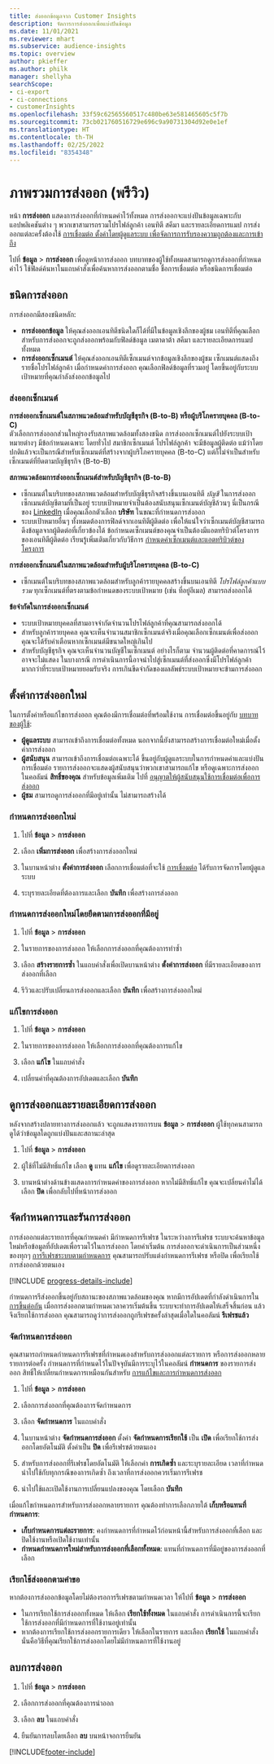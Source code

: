 ```yaml
---
title: ส่งออกข้อมูลจาก Customer Insights
description: จัดการการส่งออกเพื่อแบ่งปันข้อมูล
ms.date: 11/01/2021
ms.reviewer: mhart
ms.subservice: audience-insights
ms.topic: overview
author: pkieffer
ms.author: philk
manager: shellyha
searchScope:
- ci-export
- ci-connections
- customerInsights
ms.openlocfilehash: 33f59c62565560517c480be63e581465605c5f7b
ms.sourcegitcommit: 73cb021760516729e696c9a90731304d92e0e1ef
ms.translationtype: HT
ms.contentlocale: th-TH
ms.lasthandoff: 02/25/2022
ms.locfileid: "8354348"
---
```

# <a name="exports-preview-overview"></a>ภาพรวมการส่งออก (พรีวิว)

หน้า **การส่งออก** แสดงการส่งออกที่กำหนดค่าไว้ทั้งหมด การส่งออกจะแบ่งปันข้อมูลเฉพาะกับแอปพลิเคชันต่าง ๆ พวกเขาสามารถรวมโปรไฟล์ลูกค้า เอนทิตี สคีมา และรายละเอียดการแมป การส่งออกแต่ละครั้งต้องใช้ [การเชื่อมต่อ ตั้งค่าโดยผู้ดูแลระบบ เพื่อจัดการการรับรองความถูกต้องและการเข้าถึง](connections.md)

ไปที่ **ข้อมูล** > **การส่งออก** เพื่อดูหน้าการส่งออก บทบาทของผู้ใช้ทั้งหมดสามารถดูการส่งออกที่กำหนดค่าไว้ ใช้ฟิลด์ค้นหาในแถบคำสั่งเพื่อค้นหาการส่งออกตามชื่อ ชื่อการเชื่อมต่อ หรือชนิดการเชื่อมต่อ

## <a name="export-types"></a>ชนิดการส่งออก

การส่งออกมีสองชนิดหลัก:  

- **การส่งออกข้อมูล** ให้คุณส่งออกเอนทิตีชนิดใดก็ได้ที่มีในข้อมูลเชิงลึกของผู้ชม เอนทิตีที่คุณเลือกสำหรับการส่งออกจะถูกส่งออกพร้อมกับฟิลด์ข้อมูล เมตาดาต้า สคีมา และรายละเอียดการแมปทั้งหมด 
- **การส่งออกเซ็กเมนต์** ให้คุณส่งออกเอนทิตีเซ็กเมนต์จากข้อมูลเชิงลึกของผู้ชม เซ็กเมนต์แสดงถึงรายชื่อโปรไฟล์ลูกค้า เมื่อกำหนดค่าการส่งออก คุณเลือกฟิลด์ข้อมูลที่รวมอยู่ โดยขึ้นอยู่กับระบบเป้าหมายที่คุณกำลังส่งออกข้อมูลไป 

### <a name="export-segments"></a>ส่งออกเซ็กเมนต์

**การส่งออกเซ็กเมนต์ในสภาพแวดล้อมสำหรับบัญชีธุรกิจ (B-to-B) หรือผู้บริโภครายบุคคล (B-to-C)**  
ตัวเลือกการส่งออกส่วนใหญ่รองรับสภาพแวดล้อมทั้งสองชนิด การส่งออกเซ็กเมนต์ไปยังระบบเป้าหมายต่างๆ มีข้อกำหนดเฉพาะ โดยทั่วไป สมาชิกเซ็กเมนต์ โปรไฟล์ลูกค้า จะมีข้อมูลผู้ติดต่อ แม้ว่าโดยปกติแล้วจะเป็นกรณีสำหรับเซ็กเมนต์ที่สร้างจากผู้บริโภครายบุคคล (B-to-C) แต่ก็ไม่จำเป็นสำหรับเซ็กเมนต์ที่ยึดตามบัญชีธุรกิจ (B-to-B) 

**สภาพแวดล้อมการส่งออกเซ็กเมนต์สำหรับบัญชีธุรกิจ (B-to-B)**  
- เซ็กเมนต์ในบริบทของสภาพแวดล้อมสำหรับบัญชีธุรกิจสร้างขึ้นบนเอนทิตี *บัญชี* ในการส่งออกเซ็กเมนต์บัญชีตามที่เป็นอยู่ ระบบเป้าหมายจำเป็นต้องสนับสนุนเซ็กเมนต์บัญชีล้วนๆ นี่เป็นกรณีของ [LinkedIn](export-linkedin-ads.md) เมื่อคุณเลือกตัวเลือก **บริษัท** ในขณะที่กำหนดการส่งออก
- ระบบเป้าหมายอื่นๆ ทั้งหมดต้องการฟิลด์จากเอนทิตีผู้ติดต่อ เพื่อให้แน่ใจว่าเซ็กเมนต์บัญชีสามารถดึงข้อมูลจากผู้ติดต่อที่เกี่ยวข้องได้ ข้อกำหนดเซ็กเมนต์ของคุณจำเป็นต้องมีแอตทริบิวต์โครงการของเอนทิตีผู้ติดต่อ เรียนรู้เพิ่มเติมเกี่ยวกับวิธีการ [กำหนดค่าเซ็กเมนต์และแอตทริบิวต์ของโครงการ](segment-builder.md)

**การส่งออกเซ็กเมนต์ในสภาพแวดล้อมสำหรับผู้บริโภครายบุคคล (B-to-C)**  
- เซ็กเมนต์ในบริบทของสภาพแวดล้อมสำหรับลูกค้ารายบุคคลสร้างขึ้นบนเอนทิตี *โปรไฟล์ลูกค้าแบบรวม* ทุกเซ็กเมนต์ที่ตรงตามข้อกำหนดของระบบเป้าหมาย (เช่น ที่อยู่อีเมล) สามารถส่งออกได้

**ข้อจำกัดในการส่งออกเซ็กเมนต์**  
- ระบบเป้าหมายบุคคลที่สามอาจจำกัดจำนวนโปรไฟล์ลูกค้าที่คุณสามารถส่งออกได้ 
- สำหรับลูกค้ารายบุคคล คุณจะเห็นจำนวนสมาชิกเซ็กเมนต์จริงเมื่อคุณเลือกเซ็กเมนต์เพื่อส่งออก คุณจะได้รับคำเตือนหากเซ็กเมนต์มีขนาดใหญ่เกินไป 
- สำหรับบัญชีธุรกิจ คุณจะเห็นจำนวนบัญชีในเซ็กเมนต์ อย่างไรก็ตาม จำนวนผู้ติดต่อที่คาดการณ์ไว้อาจจะไม่แสดง ในบางกรณี การดำเนินการนี้อาจนำไปสู่เซ็กเมนต์ที่ส่งออกซึ่งมีโปรไฟล์ลูกค้ามากกว่าที่ระบบเป้าหมายยอมรับจริง การเกินขีดจำกัดของผลลัพธ์ระบบเป้าหมายจะข้ามการส่งออก 

## <a name="set-up-a-new-export"></a>ตั้งค่าการส่งออกใหม่  
ในการตั้งค่าหรือแก้ไขการส่งออก คุณต้องมีการเชื่อมต่อที่พร้อมใช้งาน การเชื่อมต่อขึ้นอยู่กับ [บทบาทของผู้ใช้](permissions.md):
- **ผู้ดูแลระบบ** สามารถเข้าถึงการเชื่อมต่อทั้งหมด นอกจากนี้ยังสามารถสร้างการเชื่อมต่อใหม่เมื่อตั้งค่าการส่งออก
- **ผู้สนับสนุน** สามารถเข้าถึงการเชื่อมต่อเฉพาะได้ ขึ้นอยู่กับผู้ดูแลระบบในการกำหนดค่าและแบ่งปันการเชื่อมต่อ รายการส่งออกจะแสดงผู้สนับสนุนว่าพวกเขาสามารถแก้ไข หรือดูเฉพาะการส่งออกในคอลัมน์ **สิทธิ์ของคุณ** สำหรับข้อมูลเพิ่มเติม ไปที่ [อนุญาตให้ผู้สนับสนุนใช้การเชื่อมต่อเพื่อการส่งออก](connections.md#allow-contributors-to-use-a-connection-for-exports)
- **ผู้ชม** สามารถดูการส่งออกที่มีอยู่เท่านั้น ไม่สามารถสร้างได้

### <a name="define-a-new-export"></a>กำหนดการส่งออกใหม่

1. ไปที่ **ข้อมูล** > **การส่งออก**

1. เลือก **เพิ่มการส่งออก** เพื่อสร้างการส่งออกใหม่

1. ในบานหน้าต่าง **ตั้งค่าการส่งออก** เลือกการเชื่อมต่อที่จะใช้ [การเชื่อมต่อ](connections.md) ได้รับการจัดการโดยผู้ดูแลระบบ 

1. ระบุรายละเอียดที่ต้องการและเลือก **บันทึก** เพื่อสร้างการส่งออก

### <a name="define-a-new-export-based-on-an-existing-export"></a>กำหนดการส่งออกใหม่โดยยึดตามการส่งออกที่มีอยู่

1. ไปที่ **ข้อมูล** > **การส่งออก**

1. ในรายการของการส่งออก ให้เลือกการส่งออกที่คุณต้องการทำซ้ำ

1. เลือก **สร้างรายการซ้ำ** ในแถบคำสั่งเพื่อเปิดบานหน้าต่าง **ตั้งค่าการส่งออก** ที่มีรายละเอียดของการส่งออกที่เลือก

1. รีวิวและปรับเปลี่ยนการส่งออกและเลือก **บันทึก** เพื่อสร้างการส่งออกใหม่

### <a name="edit-an-export"></a>แก้ไขการส่งออก

1. ไปที่ **ข้อมูล** > **การส่งออก**

1. ในรายการของการส่งออก ให้เลือกการส่งออกที่คุณต้องการแก้ไข

1. เลือก **แก้ไข** ในแถบคำสั่ง

1. เปลี่ยนค่าที่คุณต้องการอัปเดตและเลือก **บันทึก**

## <a name="view-exports-and-export-details"></a>ดูการส่งออกและรายละเอียดการส่งออก

หลังจากสร้างปลายทางการส่งออกแล้ว จะถูกแสดงรายการบน **ข้อมูล** > **การส่งออก** ผู้ใช้ทุกคนสามารถดูได้ว่าข้อมูลใดถูกแบ่งปันและสถานะล่าสุด

1. ไปที่ **ข้อมูล** > **การส่งออก**

1. ผู้ใช้ที่ไม่มีสิทธิ์แก้ไข เลือก **ดู** แทน **แก้ไข** เพื่อดูรายละเอียดการส่งออก

1. บานหน้าต่างด้านข้างแสดงการกำหนดค่าของการส่งออก หากไม่มีสิทธิ์แก้ไข คุณจะเปลี่ยนค่าไม่ได้ เลือก **ปิด** เพื่อกลับไปที่หน้าการส่งออก

## <a name="schedule-and-run-exports"></a>จัดกำหนดการและรันการส่งออก

การส่งออกแต่ละรายการที่คุณกำหนดค่า มีกำหนดการรีเฟรช ในระหว่างการรีเฟรช ระบบจะค้นหาข้อมูลใหม่หรือข้อมูลที่อัปเดตเพื่อรวมไว้ในการส่งออก โดยค่าเริ่มต้น การส่งออกจะดำเนินการเป็นส่วนหนึ่งของทุกๆ [การรีเฟรชระบบตามกำหนดการ](system.md#schedule-tab) คุณสามารถปรับแต่งกำหนดการรีเฟรช หรือปิด เพื่อเรียกใช้การส่งออกด้วยตนเอง

[!INCLUDE [progress-details-include](../includes/progress-details-pane.md)]

กำหนดการรีส่งออกขึ้นอยู่กับสถานะของสภาพแวดล้อมของคุณ หากมีการอัปเดตที่กำลังดำเนินการใน [การขึ้นต่อกัน](system.md#refresh-processes) เมื่อการส่งออกตามกำหนดเวลาควรเริ่มต้นขึ้น ระบบจะทำการอัปเดตให้เสร็จสิ้นก่อน แล้วจึงเรียกใช้การส่งออก คุณสามารถดูว่าการส่งออกถูกรีเฟรชครั้งล่าสุดเมื่อใดในคอลัมน์ **รีเฟรชแล้ว**

### <a name="schedule-exports"></a>จัดกําหนดการส่งออก

คุณสามารถกำหนดกำหนดการรีเฟรชที่กำหนดเองสำหรับการส่งออกแต่ละรายการ หรือการส่งออกหลายรายการต่อครั้ง กำหนดการที่กำหนดไว้ในปัจจุบันมีการระบุไว้ในคอลัมน์ **กำหนดการ** ของรายการส่งออก สิทธิ์ให้เปลี่ยนกำหนดการเหมือนกันสำหรับ [การแก้ไขและการกำหนดการส่งออก](export-destinations.md#set-up-a-new-export) 

1. ไปที่ **ข้อมูล** > **การส่งออก**

1. เลือกการส่งออกที่คุณต้องการจัดกำหนดการ

1. เลือก **จัดกำหนดการ** ในแถบคำสั่ง

1. ในบานหน้าต่าง **จัดกำหนดการส่งออก** ตั้งค่า **จัดกำหนดการเรียกใช้** เป็น **เปิด** เพื่อเรียกใช้การส่งออกโดยอัตโนมัติ ตั้งค่าเป็น **ปิด** เพื่อรีเฟรชด้วยตนเอง

1. สำหรับการส่งออกที่รีเฟรชโดยอัตโนมัติ ให้เลือกค่า **การเกิดซ้ำ** และระบุรายละเอียด เวลาที่กำหนดนำไปใช้กับทุกกรณีของการเกิดซ้ำ ถึงเวลาที่การส่งออกควรเริ่มการรีเฟรช

1. นำไปใช้และเปิดใช้งานการเปลี่ยนแปลงของคุณ โดยเลือก **บันทึก**

เมื่อแก้ไขกำหนดการสำหรับการส่งออกหลายรายการ คุณต้องทำการเลือกภายใต้ **เก็บหรือแทนที่กำหนดการ**:
- **เก็บกำหนดการแต่ละรายการ**: คงกำหนดการที่กำหนดไว้ก่อนหน้านี้สำหรับการส่งออกที่เลือก และปิดใช้งานหรือเปิดใช้งานเท่านั้น
- **กำหนดกำหนดการใหม่สำหรับการส่งออกที่เลือกทั้งหมด**: แทนที่กำหนดการที่มีอยู่ของการส่งออกที่เลือก

### <a name="run-exports-on-demand"></a>เรียกใช้ส่งออกตามคำขอ

หากต้องการส่งออกข้อมูลโดยไม่ต้องรอการรีเฟรชตามกำหนดเวลา ให้ไปที่ **ข้อมูล** > **การส่งออก**

- ในการเรียกใช้การส่งออกทั้งหมด ให้เลือก **เรียกใช้ทั้งหมด** ในแถบคำสั่ง การดำเนินการนี้จะเรียกใช้การส่งออกที่มีกำหนดการที่ใช้งานอยู่เท่านั้น
- หากต้องการเรียกใช้การส่งออกรายการเดียว ให้เลือกในรายการ และเลือก **เรียกใช้** ในแถบคำสั่ง นั่นคือวิธีที่คุณเรียกใช้การส่งออกโดยไม่มีกำหนดการที่ใช้งานอยู่ 

## <a name="remove-an-export"></a>ลบการส่งออก

1. ไปที่ **ข้อมูล** > **การส่งออก**

1. เลือกการส่งออกที่คุณต้องการนำออก

1. เลือก **ลบ** ในแถบคำสั่ง

1. ยืนยันการลบโดยเลือก **ลบ** บนหน้าจอการยืนยัน


[!INCLUDE[footer-include](../includes/footer-banner.md)]
